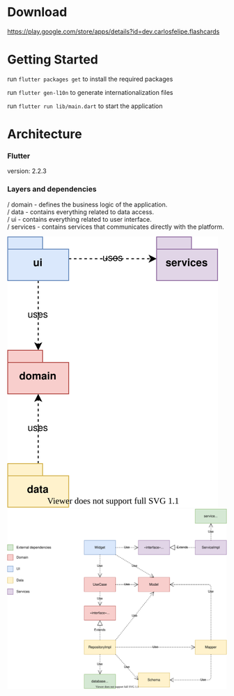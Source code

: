 # Download  
https://play.google.com/store/apps/details?id=dev.carlosfelipe.flashcards

# Getting Started

run ```flutter packages get``` to install the required packages  

run ```flutter gen-l10n``` to generate internationalization files  

run ```flutter run lib/main.dart``` to start the application  


# Architecture  

### Flutter
  version: 2.2.3

### Layers and dependencies  
/ domain - defines the business logic of the application.  
/ data - contains everything related to data access.  
/ ui - contains everything related to user interface.  
/ services - contains services that communicates directly with the platform.  

![packge diagram](docs/package_diagram.svg "Package diagram")  
![classes dependencies](docs/classes_dependencies.svg "Classes dependencies")  